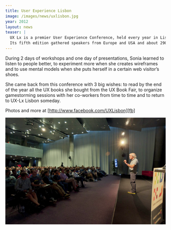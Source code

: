 ```yaml
---
title: User Experience Lisbon
image: /images/news/uxlisbon.jpg
year: 2012
layout: news
teaser: |
  UX Lx is a premier User Experience Conference, held every year in Lisbon since 2008.
  Its fifth edition gathered speakers from Europe and USA and about 290 participants, if Sonia counted well.
---
```


During 2 days of workshops and one day of presentations, Sonia learned to listen
to people better, to experiment more when she creates wireframes and to use
mental models when she puts herself in a certain web visitor’s shoes.

She came back from this conference with 3 big wishes: to read by the end of the
year all the UX books she bought from the UX Book Fair, to organize gamestorming
sessions with her co-workers from time to time and
to return to UX-Lx Lisbon someday.

Photos and more at [http://www.facebook.com/UXLisbon][fb]

<p><img src="/images/news/uxlisbon2.png" alt="User Experience conference in Lisbon" /></p>

[fb]: http://www.facebook.com/UXLisbon
